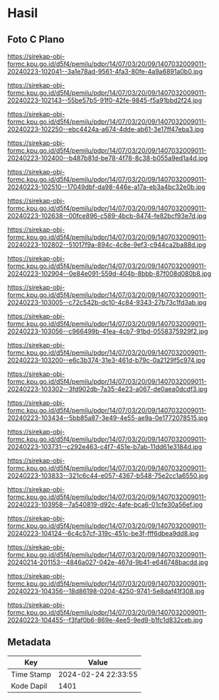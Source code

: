 # Hasil

## Foto C Plano

https://sirekap-obj-formc.kpu.go.id/d5f4/pemilu/pdpr/14/07/03/20/09/1407032009011-20240223-102041--3a1e78ad-9561-4fa3-80fe-4a9a6891a0b0.jpg

https://sirekap-obj-formc.kpu.go.id/d5f4/pemilu/pdpr/14/07/03/20/09/1407032009011-20240223-102143--55be57b5-91f0-42fe-9845-f5a91bbd2f24.jpg

https://sirekap-obj-formc.kpu.go.id/d5f4/pemilu/pdpr/14/07/03/20/09/1407032009011-20240223-102250--ebc4424a-a674-4dde-ab61-3e17ff47eba3.jpg

https://sirekap-obj-formc.kpu.go.id/d5f4/pemilu/pdpr/14/07/03/20/09/1407032009011-20240223-102400--b487b81d-be78-4f78-8c38-b055a9ed1a4d.jpg

https://sirekap-obj-formc.kpu.go.id/d5f4/pemilu/pdpr/14/07/03/20/09/1407032009011-20240223-102510--17049dbf-da98-446e-a17a-eb3a4bc32e0b.jpg

https://sirekap-obj-formc.kpu.go.id/d5f4/pemilu/pdpr/14/07/03/20/09/1407032009011-20240223-102638--00fce896-c589-4bcb-8474-fe82bcf93e7d.jpg

https://sirekap-obj-formc.kpu.go.id/d5f4/pemilu/pdpr/14/07/03/20/09/1407032009011-20240223-102802--51017f9a-894c-4c8e-9ef3-c944ca2ba88d.jpg

https://sirekap-obj-formc.kpu.go.id/d5f4/pemilu/pdpr/14/07/03/20/09/1407032009011-20240223-102904--0e84e091-559d-404b-8bbb-87f008d080b8.jpg

https://sirekap-obj-formc.kpu.go.id/d5f4/pemilu/pdpr/14/07/03/20/09/1407032009011-20240223-103005--c72c542b-dc10-4c84-9343-27b73c1fd3ab.jpg

https://sirekap-obj-formc.kpu.go.id/d5f4/pemilu/pdpr/14/07/03/20/09/1407032009011-20240223-103056--c966499b-41ea-4cb7-91bd-0558375929f2.jpg

https://sirekap-obj-formc.kpu.go.id/d5f4/pemilu/pdpr/14/07/03/20/09/1407032009011-20240223-103200--e6c3b374-31e3-461d-b79c-0a2129f5c974.jpg

https://sirekap-obj-formc.kpu.go.id/d5f4/pemilu/pdpr/14/07/03/20/09/1407032009011-20240223-103302--3fd902db-7a35-4e23-a067-de0aea0dcdf3.jpg

https://sirekap-obj-formc.kpu.go.id/d5f4/pemilu/pdpr/14/07/03/20/09/1407032009011-20240223-103434--5bb85a87-3e49-4e55-ae9a-0e1772078515.jpg

https://sirekap-obj-formc.kpu.go.id/d5f4/pemilu/pdpr/14/07/03/20/09/1407032009011-20240223-103731--c292e463-c4f7-451e-b7ab-11dd61e3184d.jpg

https://sirekap-obj-formc.kpu.go.id/d5f4/pemilu/pdpr/14/07/03/20/09/1407032009011-20240223-103833--321c6c44-e057-4367-b548-75e2cc1a6550.jpg

https://sirekap-obj-formc.kpu.go.id/d5f4/pemilu/pdpr/14/07/03/20/09/1407032009011-20240223-103958--7a540819-d92c-4afe-bca6-01cfe30a56ef.jpg

https://sirekap-obj-formc.kpu.go.id/d5f4/pemilu/pdpr/14/07/03/20/09/1407032009011-20240223-104124--6c4c57cf-319c-451c-be3f-fff6dbea9dd8.jpg

https://sirekap-obj-formc.kpu.go.id/d5f4/pemilu/pdpr/14/07/03/20/09/1407032009011-20240214-201153--4846a027-042e-467d-9b41-e646748bacdd.jpg

https://sirekap-obj-formc.kpu.go.id/d5f4/pemilu/pdpr/14/07/03/20/09/1407032009011-20240223-104356--18d86198-0204-4250-9741-5e8daf41f308.jpg

https://sirekap-obj-formc.kpu.go.id/d5f4/pemilu/pdpr/14/07/03/20/09/1407032009011-20240223-104455--f3faf0b6-869e-4ee5-9ed9-b1fc1d832ceb.jpg


## Metadata

| Key        | Value               |
| ---------- | ------------------- |
| Time Stamp | 2024-02-24 22:33:55 |
| Kode Dapil | 1401                |




